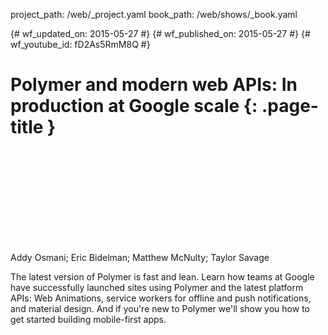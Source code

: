 project_path: /web/_project.yaml
book_path: /web/shows/_book.yaml

{# wf_updated_on: 2015-05-27 #}
{# wf_published_on: 2015-05-27 #}
{# wf_youtube_id: fD2As5RmM8Q #}

# Polymer and modern web APIs: In production at Google scale {: .page-title }


<div class="video-wrapper">
  <iframe class="devsite-embedded-youtube-video" data-video-id="fD2As5RmM8Q"
          data-autohide="1" data-showinfo="0" frameborder="0" allowfullscreen>
  </iframe>
</div>

Addy Osmani; Eric Bidelman; Matthew McNulty; Taylor Savage

The latest version of Polymer is fast and lean. Learn how teams at Google have successfully 
launched sites using Polymer and the latest platform APIs: Web Animations, service workers 
for offline and push notifications, and material design. And if you're new to Polymer we'll 
show you how to get started building mobile-first apps.
